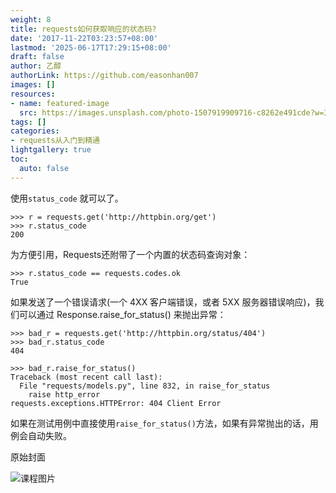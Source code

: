 ```yaml
---
weight: 8
title: requests如何获取响应的状态码?
date: '2017-11-22T03:23:57+08:00'
lastmod: '2025-06-17T17:29:15+08:00'
draft: false
author: 乙醇
authorLink: https://github.com/easonhan007
images: []
resources:
- name: featured-image
  src: https://images.unsplash.com/photo-1507919909716-c8262e491cde?w=300
tags: []
categories:
- requests从入门到精通
lightgallery: true
toc:
  auto: false
---
```




使用```status_code``` 就可以了。

```
>>> r = requests.get('http://httpbin.org/get')
>>> r.status_code
200
```

为方便引用，Requests还附带了一个内置的状态码查询对象：

```
>>> r.status_code == requests.codes.ok
True
```

如果发送了一个错误请求(一个 4XX 客户端错误，或者 5XX 服务器错误响应)，我们可以通过 Response.raise_for_status() 来抛出异常：

```
>>> bad_r = requests.get('http://httpbin.org/status/404')
>>> bad_r.status_code
404

>>> bad_r.raise_for_status()
Traceback (most recent call last):
  File "requests/models.py", line 832, in raise_for_status
    raise http_error
requests.exceptions.HTTPError: 404 Client Error
```

如果在测试用例中直接使用```raise_for_status()```方法，如果有异常抛出的话，用例会自动失败。




原始封面

![课程图片](https://images.unsplash.com/photo-1507919909716-c8262e491cde?w=300)

